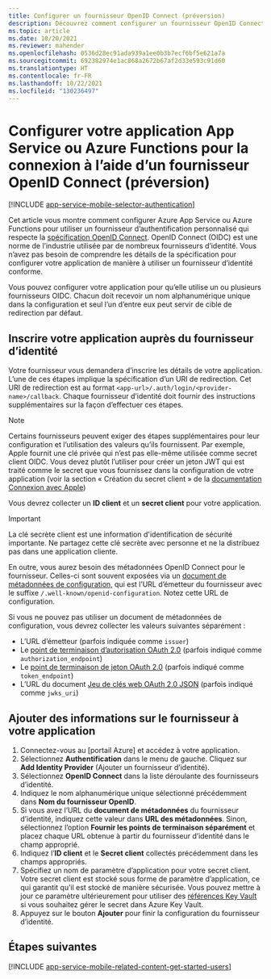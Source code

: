 ```yaml
---
title: Configurer un fournisseur OpenID Connect (préversion)
description: Découvrez comment configurer un fournisseur OpenID Connect en tant que fournisseur d’identité pour votre application App Service ou Azure Functions.
ms.topic: article
ms.date: 10/20/2021
ms.reviewer: mahender
ms.openlocfilehash: 0536d28ec91ada939a1ee0b3b7ecf6bf5e621a7a
ms.sourcegitcommit: 692382974e1ac868a2672b67af2d33e593c91d60
ms.translationtype: HT
ms.contentlocale: fr-FR
ms.lasthandoff: 10/22/2021
ms.locfileid: "130236497"
---
```

# <a name="configure-your-app-service-or-azure-functions-app-to-login-using-an-openid-connect-provider-preview"></a>Configurer votre application App Service ou Azure Functions pour la connexion à l’aide d’un fournisseur OpenID Connect (préversion)

[!INCLUDE [app-service-mobile-selector-authentication](../../includes/app-service-mobile-selector-authentication.md)]

Cet article vous montre comment configurer Azure App Service ou Azure Functions pour utiliser un fournisseur d’authentification personnalisé qui respecte la [spécification OpenID Connect](https://openid.net/connect/). OpenID Connect (OIDC) est une norme de l’industrie utilisée par de nombreux fournisseurs d’identité. Vous n’avez pas besoin de comprendre les détails de la spécification pour configurer votre application de manière à utiliser un fournisseur d’identité conforme.

Vous pouvez configurer votre application pour qu’elle utilise un ou plusieurs fournisseurs OIDC. Chacun doit recevoir un nom alphanumérique unique dans la configuration et seul l’un d’entre eux peut servir de cible de redirection par défaut.

## <a name="register-your-application-with-the-identity-provider"></a><a name="register"> </a>Inscrire votre application auprès du fournisseur d’identité

Votre fournisseur vous demandera d’inscrire les détails de votre application. L’une de ces étapes implique la spécification d’un URI de redirection. Cet URI de redirection est au format `<app-url>/.auth/login/<provider-name>/callback`. Chaque fournisseur d’identité doit fournir des instructions supplémentaires sur la façon d’effectuer ces étapes.

> [!NOTE]
> Certains fournisseurs peuvent exiger des étapes supplémentaires pour leur configuration et l’utilisation des valeurs qu’ils fournissent. Par exemple, Apple fournit une clé privée qui n’est pas elle-même utilisée comme secret client OIDC. Vous devez plutôt l’utiliser pour créer un jeton JWT qui est traité comme le secret que vous fournissez dans la configuration de votre application (voir la section « Création du secret client » de la [documentation Connexion avec Apple](https://developer.apple.com/documentation/sign_in_with_apple/generate_and_validate_tokens))
>

Vous devrez collecter un **ID client** et un **secret client** pour votre application.

> [!IMPORTANT]
> La clé secrète client est une information d'identification de sécurité importante. Ne partagez cette clé secrète avec personne et ne la distribuez pas dans une application cliente.
>

En outre, vous aurez besoin des métadonnées OpenID Connect pour le fournisseur. Celles-ci sont souvent exposées via un [document de métadonnées de configuration](https://openid.net/specs/openid-connect-discovery-1_0.html#ProviderConfig), qui est l’URL d’émetteur du fournisseur avec le suffixe `/.well-known/openid-configuration`. Notez cette URL de configuration.

Si vous ne pouvez pas utiliser un document de métadonnées de configuration, vous devrez collecter les valeurs suivantes séparément :

- L’URL d’émetteur (parfois indiquée comme `issuer`)
- Le [point de terminaison d’autorisation OAuth 2.0](https://tools.ietf.org/html/rfc6749#section-3.1) (parfois indiqué comme `authorization_endpoint`)
- Le [point de terminaison de jeton OAuth 2.0](https://tools.ietf.org/html/rfc6749#section-3.2) (parfois indiqué comme `token_endpoint`)
- L’URL du document [Jeu de clés web OAuth 2.0 JSON](https://tools.ietf.org/html/rfc8414#section-2) (parfois indiqué comme `jwks_uri`)

## <a name="add-provider-information-to-your-application"></a><a name="configure"> </a>Ajouter des informations sur le fournisseur à votre application

1. Connectez-vous au [portail Azure] et accédez à votre application.
1. Sélectionnez **Authentification** dans le menu de gauche. Cliquez sur **Add Identity Provider** (Ajouter un fournisseur d’identité).
1. Sélectionnez **OpenID Connect** dans la liste déroulante des fournisseurs d’identité.
1. Indiquez le nom alphanumérique unique sélectionné précédemment dans **Nom du fournisseur OpenID**.
1. Si vous avez l’URL du **document de métadonnées** du fournisseur d’identité, indiquez cette valeur dans **URL des métadonnées**. Sinon, sélectionnez l’option **Fournir les points de terminaison séparément** et placez chaque URL obtenue à partir du fournisseur d’identité dans le champ approprié.
1. Indiquez l’**ID client** et le **Secret client** collectés précédemment dans les champs appropriés.
1. Spécifiez un nom de paramètre d’application pour votre secret client. Votre secret client est stocké sous forme de paramètre d’application, ce qui garantit qu’il est stocké de manière sécurisée. Vous pouvez mettre à jour ce paramètre ultérieurement pour utiliser des [références Key Vault](./app-service-key-vault-references.md) si vous souhaitez gérer le secret dans Azure Key Vault.
1. Appuyez sur le bouton **Ajouter** pour finir la configuration du fournisseur d’identité. 

## <a name="next-steps"></a><a name="related-content"> </a>Étapes suivantes

[!INCLUDE [app-service-mobile-related-content-get-started-users](../../includes/app-service-mobile-related-content-get-started-users.md)]

